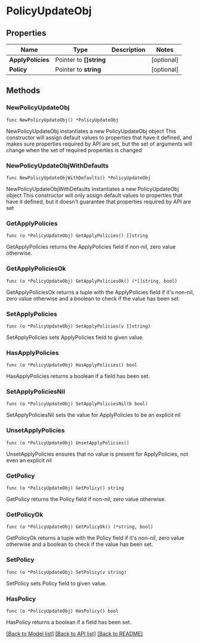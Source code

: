 # PolicyUpdateObj

## Properties

Name | Type | Description | Notes
------------ | ------------- | ------------- | -------------
**ApplyPolicies** | Pointer to **[]string** |  | [optional] 
**Policy** | Pointer to **string** |  | [optional] 

## Methods

### NewPolicyUpdateObj

`func NewPolicyUpdateObj() *PolicyUpdateObj`

NewPolicyUpdateObj instantiates a new PolicyUpdateObj object
This constructor will assign default values to properties that have it defined,
and makes sure properties required by API are set, but the set of arguments
will change when the set of required properties is changed

### NewPolicyUpdateObjWithDefaults

`func NewPolicyUpdateObjWithDefaults() *PolicyUpdateObj`

NewPolicyUpdateObjWithDefaults instantiates a new PolicyUpdateObj object
This constructor will only assign default values to properties that have it defined,
but it doesn't guarantee that properties required by API are set

### GetApplyPolicies

`func (o *PolicyUpdateObj) GetApplyPolicies() []string`

GetApplyPolicies returns the ApplyPolicies field if non-nil, zero value otherwise.

### GetApplyPoliciesOk

`func (o *PolicyUpdateObj) GetApplyPoliciesOk() (*[]string, bool)`

GetApplyPoliciesOk returns a tuple with the ApplyPolicies field if it's non-nil, zero value otherwise
and a boolean to check if the value has been set.

### SetApplyPolicies

`func (o *PolicyUpdateObj) SetApplyPolicies(v []string)`

SetApplyPolicies sets ApplyPolicies field to given value.

### HasApplyPolicies

`func (o *PolicyUpdateObj) HasApplyPolicies() bool`

HasApplyPolicies returns a boolean if a field has been set.

### SetApplyPoliciesNil

`func (o *PolicyUpdateObj) SetApplyPoliciesNil(b bool)`

 SetApplyPoliciesNil sets the value for ApplyPolicies to be an explicit nil

### UnsetApplyPolicies
`func (o *PolicyUpdateObj) UnsetApplyPolicies()`

UnsetApplyPolicies ensures that no value is present for ApplyPolicies, not even an explicit nil
### GetPolicy

`func (o *PolicyUpdateObj) GetPolicy() string`

GetPolicy returns the Policy field if non-nil, zero value otherwise.

### GetPolicyOk

`func (o *PolicyUpdateObj) GetPolicyOk() (*string, bool)`

GetPolicyOk returns a tuple with the Policy field if it's non-nil, zero value otherwise
and a boolean to check if the value has been set.

### SetPolicy

`func (o *PolicyUpdateObj) SetPolicy(v string)`

SetPolicy sets Policy field to given value.

### HasPolicy

`func (o *PolicyUpdateObj) HasPolicy() bool`

HasPolicy returns a boolean if a field has been set.


[[Back to Model list]](../README.md#documentation-for-models) [[Back to API list]](../README.md#documentation-for-api-endpoints) [[Back to README]](../README.md)


